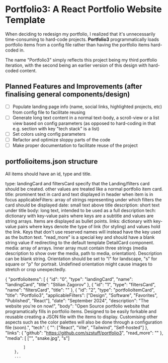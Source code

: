 # Portfolio3: A React Portfolio Website Template

When deciding to redesign my portfolio, I realized that it's unnecessarily time-consuming to hard-code projects. **Portfolio3** programmatically loads portfolio items from a config file rather than having the portfolio items hard-coded in.

The name "Portfolio3" simply reflects this project being my third portfolio iteration, with the second being an earlier version of this design with hard-coded content.

## Planned Features and Improvements (after finalising general components/design)

- [ ] Populate landing page info (name, social links, highlighted projects, etc) from config file to facilitate reusing 
- [ ] Generate long text content in a normal text-body, a scroll-view or a list view based on config parameters (as opposed to hard-coding in that e.g. section with key "tech stack" is a list)
- [ ] Set colors using config parameters
- [ ] Refactor and optimize sloppy parts of the code 
- [ ] Make proper documentation to facilitate reuse of the project 

## portfolioitems.json structure
All items should have an id, type and title. 

type: landingCard and filtersCard specify that the Landing/filters card should be created. other values are treated like a normal portfolio item card. 
title: prominent text in card and text displayed in header when item is in focus
applicableFilters: array of strings representing under which filters the card should be displayed
date: small text above title 
description: short text under title
body: long text, intended to be used as a full description
tech: dictionary with key-value pairs where keys are a subtitle and values are string arrays. Items are displayed as bullet points. 
links: dictionary with key-value pairs where keys denote the type of link (for styling) and values hold the link. Keys that don't use reserved names will instead have the key used as the button text. "read_more" is a special key and should have a blank string value if redirecting to the default template DetailCard component.  
media: array of arrays. Inner array must contain three strings (media description to show over the media, path to media, orientation). Description can be blank string. Orientation should be set to "l" for landscape, "s" for square or "p" for portrait. Undefined orientation might cause images to stretch or crop unexpectedly. 

{ 
    "portfolioitems": [
        {   "id": "0", "type": "landingCard",
            "name": "landingCard",
            "title": "Stilian Zagorov"
    }, 
        {   "id": "1", "type": "filtersCard",
            "name": "filtersCard",
            "title": ""
            }, 
        {
            "id": "2", "type": "portfolioItemCard", 
            "title": "Portfolio3",
            "applicableFilters": ["Design", "Software", "Favorites", "Published", "React"], 
            "date": "September 2024",
            "description": "The website you're on now!",
            "body": "Open Source portfolio website that programatically fills in portfolio items. Designed to be easily forkable and reusable creating a JSON file with the items to display. Customising other aspects such as the color palettes will also be done through a configuration file (soon).",
            "tech": {
                "": ["React", "Vite", "Tailwind", "Self-hosted"]
            }, 
            "links": {
                "github": "https://github.com/szstuff/portfolio3",
                "read_more": ""
            },
            "media": [
                ["", "snake.jpg", "s"]
            
            ]
        },
        ... 